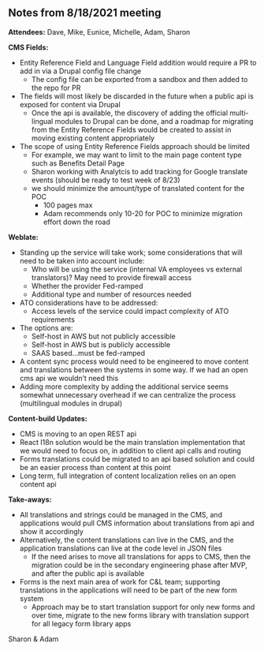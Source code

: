 
## Notes from 8/18/2021 meeting

**Attendees:** Dave, Mike, Eunice, Michelle, Adam, Sharon

**CMS Fields:**

- Entity Reference Field and Language Field addition would require a PR to add in via a Drupal config file change
    - The config file can be exported from a sandbox and then added to the repo for PR
- The fields will most likely be discarded in the future when a public api is exposed for content via Drupal
    - Once the api is available, the discovery of adding the official multi-lingual modules to Drupal can be done, and a roadmap for migrating from the Entity      Reference Fields would be created to assist in moving existing content appropriately
- The scope of using Entity Reference Fields approach should be limited
    - For example, we may want to limit to the main page content type such as Benefits Detail Page
    - Sharon working with Analytcis to add tracking for Google translate events (should be ready to test week of 8/23)
    - we should minimize the amount/type of translated content for the POC
        - 100 pages max
        - Adam recommends only 10-20 for POC to minimize migration effort down the road

**Weblate:**

- Standing up the service will take work; some considerations that will need to be taken into account include:
    - Who will be using the service (internal VA employees vs external translators)? May need to provide firewall access
    - Whether the provider Fed-ramped
    - Additional type and number of resources needed
- ATO considerations have to be addressed:
    - Access levels of the service could impact complexity of ATO requirements
- The options are:
    - Self-host in AWS but not publicly accessible
    - Self-host in AWS but is publicly accessible
    - SAAS based...must be fed-ramped
- A content sync process would need to be engineered to move content and translations between the systems in some way. If we had an open cms api we wouldn’t need this
- Adding more complexity by adding the additional service seems somewhat unnecessary overhead if we can centralize the process (multilingual modules in drupal)

**Content-build Updates:**

- CMS is moving to an open REST api
- React I18n solution would be the main translation implementation that we would need to focus on, in addition to client api calls and routing
- Forms translations could be migrated to an api based solution and could be an easier process than content at this point
- Long term, full integration of content localization relies on an open content api

**Take-aways:**

- All translations and strings could be managed in the CMS, and applications would pull CMS information about translations from api and show it accordingly
- Alternatively, the content translations can live in the CMS, and the application translations can live at the code level in JSON files
    - If the need arises to move all translations for apps to CMS, then the migration could be in the secondary engineering phase after MVP, and after the public api is available
- Forms is the next main area of work for C&L team; supporting translations in the applications will need to be part of the new form system
    - Approach may be to start translation support for only new forms and over time, migrate to the new forms library with translation support for all legacy form library apps
 
Sharon & Adam
 
 
